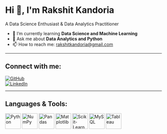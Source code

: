 # Hi 👋, I'm Rakshit Kandoria

A Data Science Enthusiast & Data Analytics Practitioner  

- 🌱 I’m currently learning **Data Science and Machine Learning**  
- 💬 Ask me about **Data Analytics and Python**  
- 📫 How to reach me: [rakshitkandoria@gmail.com](mailto:rakshitkandoria@gmail.com)  

---

## Connect with me:  

[![GitHub](https://img.shields.io/badge/GitHub-000?style=for-the-badge&logo=github)](https://github.com/rakshitkandoria)  
[![LinkedIn](https://img.shields.io/badge/LinkedIn-0077B5?style=for-the-badge&logo=linkedin)](https://www.linkedin.com/in/rakshit-kandoria-218ab232a/)  

---

## Languages & Tools:  

<p align="left">
  <img src="https://cdn.jsdelivr.net/gh/devicons/devicon/icons/python/python-original.svg" alt="Python" width="50" height="50"/>
  <img src="https://cdn.jsdelivr.net/gh/devicons/devicon/icons/numpy/numpy-original.svg" alt="NumPy" width="50" height="50"/>
  <img src="https://cdn.jsdelivr.net/gh/devicons/devicon/icons/pandas/pandas-original.svg" alt="Pandas" width="50" height="50"/>
  <img src="https://cdn.jsdelivr.net/gh/devicons/devicon/icons/matplotlib/matplotlib-original.svg" alt="Matplotlib" width="50" height="50"/>
  <img src="https://cdn.jsdelivr.net/gh/devicons/devicon/icons/scikitlearn/scikitlearn-original.svg" alt="Scikit-Learn" width="50" height="50"/>
  <img src="https://cdn.jsdelivr.net/gh/devicons/devicon/icons/mysql/mysql-original.svg" alt="MySQL" width="50" height="50"/>
  <img src="https://www.vectorlogo.zone/logos/tableau/tableau-icon.svg" alt="Tableau" width="50" height="50"/>
</p>
